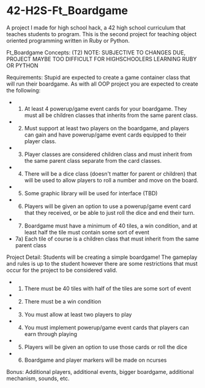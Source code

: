 # 42-H2S-Ft_Boardgame
A project I made for high school hack, a 42 high school curriculum that teaches students to program. This is the second project for teaching object oriented programming written in Ruby or Python.


Ft_Boardgame Concepts: (T2)
NOTE: SUBJECTIVE TO CHANGES DUE, PROJECT MAYBE TOO DIFFICULT FOR HIGHSCHOOLERS LEARNING RUBY OR PYTHON

Requirements:
Stupid are expected to create a game container class that will 
run their boardgame. As with all OOP project you are expected to
create the following:
- 1) At least 4 powerup/game event cards for your boardgame. They must
all be children classes that inherits from the same parent class.
- 2) Must support at least two players on the boardgame, and players
can gain and have powerup/game event cards equipped to their player class.
- 3) Player classes are considered children class and must inherit from the
same parent class separate from the card classes.
- 4) There will be a dice class (doesn't matter for parent or children) that
will be used to allow players to roll a number and move on the board.
- 5) Some graphic library will be used for interface (TBD)
- 6) Players will be given an option to use a powerup/game event card that they
received, or be able to just roll the dice and end their turn.
- 7) Boardgame must have a minimum of 40 tiles, a win condition, and at least
half the tile must contain some sort of event
- 7a) Each tile of course is a children class that must inherit from the same parent class


Project Detail:
Students will be creating a simple boardgame! The gameplay and rules is up 
to the student however there are some restrictions that must occur for the project
to be considered valid.
- 1) There must be 40 tiles with half of the tiles are some sort of event
- 2) There must be a win condition
- 3) You must allow at least two players to play
- 4) You must implement powerup/game event cards that players can earn through playing
- 5) Players will be given an option to use those cards or roll the dice
- 6) Boardgame and player markers will be made on ncurses

Bonus:
Additional players, additional events, bigger boardgame, additional mechanism, sounds, etc.